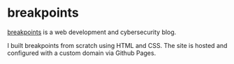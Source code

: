 # breakpoints

<a href="https://breakpoints.dev/" target="_blank">breakpoints</a> is a web development and cybersecurity blog.

I built breakpoints from scratch using HTML and CSS. The site is hosted and configured with a custom domain via Github Pages.
